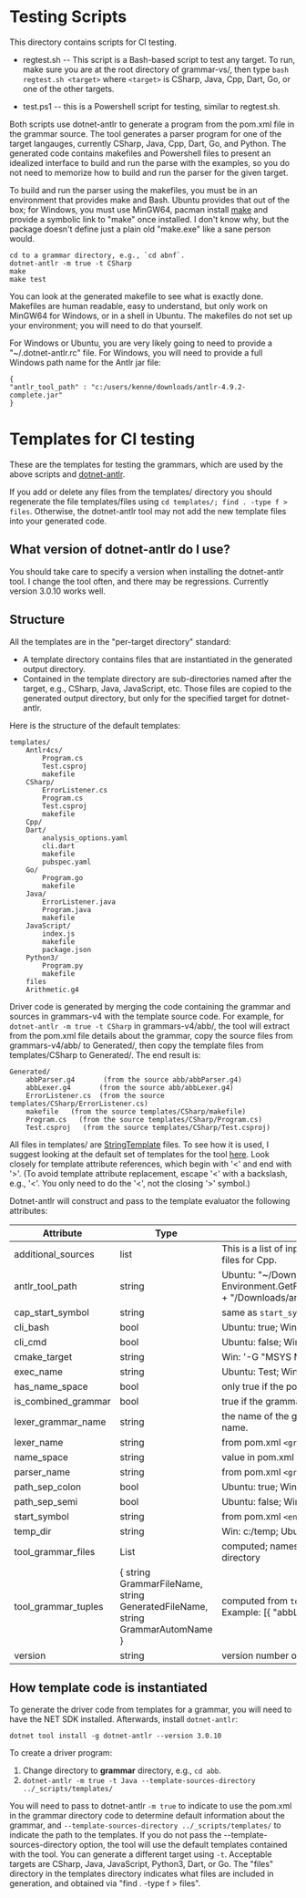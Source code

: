 # Testing Scripts

This directory contains scripts for CI testing.

* regtest.sh -- This script is a Bash-based script to test any target. To
run, make sure you are at the root directory of grammar-vs/, then type `bash regtest.sh <target>` where `<target>` is CSharp, Java, Cpp, Dart, Go, or one
of the other targets.

* test.ps1 -- this is a Powershell script for testing, similar to regtest.sh.

Both scripts use dotnet-antlr to generate a program from the pom.xml file
in the grammar source. The tool generates a parser program for one of the target
langauges, currently CSharp, Java, Cpp, Dart, Go, and Python. The generated
code contains makefiles and Powershell files to present an idealized interface
to build and run the parse with the examples, so you do not need to memorize how
to build and run the parser for the given target.

To build and run the parser using the makefiles, you must be in an environment
that provides make and Bash. Ubuntu provides that out of the box; for Windows,
you must use MinGW64, pacman install [make](https://packages.msys2.org/package/mingw-w64-x86_64-make)
and provide a symbolic link to "make" once installed. I don't know why,
but the package doesn't define just a plain old "make.exe" like a sane person would.

    cd to a grammar directory, e.g., `cd abnf`.
    dotnet-antlr -m true -t CSharp
    make
    make test

You can look at the generated makefile to see what is exactly done.
Makefiles are human readable, easy to understand, but only work on
MinGW64 for Windows, or in a shell in Ubuntu. The makefiles do not set
up your environment; you will need to do that yourself.

For Windows or Ubuntu, you are very likely going to need to provide
a "~/.dotnet-antlr.rc" file. For Windows, you will need to provide a full
Windows path name for the Antlr jar file:

	{
	"antlr_tool_path" : "c:/users/kenne/downloads/antlr-4.9.2-complete.jar"
	}

# Templates for CI testing

These are the templates for testing the grammars, which are used by the
above scripts and
[dotnet-antlr](https://github.com/kaby76/Antlr4BuildTasks/tree/master/dotnet-antlr).

If you add or delete any files from the templates/ directory you should regenerate
the file templates/files using `cd templates/; find . -type f > files`. Otherwise,
the dotnet-antlr tool may not add the new template files into your generated code.

## What version of dotnet-antlr do I use?

You should take care to specify a version when installing the dotnet-antlr tool.
I change the tool often, and there may be regressions. Currently version 3.0.10
works well.

## Structure

All the templates are in the "per-target directory" standard:
* A template directory contains files that are instantiated in the generated output directory.
* Contained in the template directory are sub-directories named after the target, e.g., CSharp, Java, JavaScript, etc. Those files are copied to the generated output directory, but only for the specified target for dotnet-antlr.

Here is the structure of the default templates:

    templates/
        Antlr4cs/
            Program.cs
            Test.csproj
            makefile
        CSharp/
            ErrorListener.cs
            Program.cs
            Test.csproj
            makefile
        Cpp/
        Dart/
            analysis_options.yaml
            cli.dart
            makefile
            pubspec.yaml
        Go/
            Program.go
            makefile
        Java/
            ErrorListener.java
            Program.java
            makefile
        JavaScript/
            index.js
            makefile
            package.json
        Python3/
            Program.py
            makefile
        files
        Arithmetic.g4
 
Driver code is generated by merging the code containing the grammar and sources in grammars-v4 with the template source code. For example, for `dotnet-antlr -m true -t CSharp` in grammars-v4/abb/, the tool will extract from the pom.xml file details about the grammar, copy the source files from grammars-v4/abb/ to Generated/, then copy the template files from templates/CSharp to Generated/. The end result is:

    Generated/
        abbParser.g4       (from the source abb/abbParser.g4)
        abbLexer.g4       (from the source abb/abbLexer.g4)
        ErrorListener.cs  (from the source templates/CSharp/ErrorListener.cs)
        makefile   (from the source templates/CSharp/makefile)
        Program.cs   (from the source templates/CSharp/Program.cs)
        Test.csproj   (from the source templates/CSharp/Test.csproj)

All files in templates/ are [StringTemplate](https://github.com/antlr/stringtemplate4/blob/master/doc/introduction.md) files. To see how it is used, I suggest looking at the default set of templates for the tool [here](https://github.com/kaby76/Antlr4BuildTasks/tree/master/dotnet-antlr/templates). Look closely for template attribute references, which begin with '<' and end with '>'. (To avoid template attribute replacement, escape '<' with a backslash, e.g., '\<'. You only need to do the '<', not the closing '>' symbol.)

Dotnet-antlr will construct and pass to the template evaluator the following attributes:

| Attribute | Type | Default |
| ----- | ----- | ----- |
| additional_sources | list<string> | This is a list of input files with the suffix for the target, e.g., all .cpp files for Cpp. |
| antlr_tool_path | string | Ubuntu: "~/Downloads/antlr-4.9.1-complete.jar" Win: Environment.GetFolderPath(Environment.SpecialFolder.UserProfile) + "/Downloads/antlr-4.9.1-complete.jar" |
| cap_start_symbol | string | same as `start_symbol`, but first letter capitalized |
| cli_bash | bool | Ubuntu: true; Win: false |
| cli_cmd | bool | Ubuntu: false; Win: true |
| cmake_target | string | Win: '-G "MSYS Makefile"'; Ubuntu: '' |
| exec_name | string | Ubuntu: Test; Win: Test.exe |
| has_name_space | bool | only true if the pom.xml has non-empty `<packageName>` specified |
| is_combined_grammar | bool | true if the grammar is a combined grammar. |
| lexer_grammar_name | string | the name of the grammar file file, or just the combined grammar file name. |
| lexer_name | string | from pom.xml `<grammarName>` + "Lexer" |
| name_space | string | value in pom.xml `<packageName>` |
| parser_name | string | from pom.xml `<grammarName>` + "Parser" |
| path_sep_colon | bool | Ubuntu: true; Win: false |
| path_sep_semi | bool | Ubuntu: false; Win: true |
| start_symbol | string | from pom.xml `<entryPoint>` |
| temp_dir | string | Win: c:/temp; Ubuntu: /tmp. This is used for the Cpp target |
| tool_grammar_files | List<string> | computed; names of grammar files with relative path from output directory |
| tool_grammar_tuples | { string GrammarFileName, string GeneratedFileName, string GrammarAutomName } | computed from `tool_grammar_files`, `parser_name`, `lexer_name`. Example: [{ "abbLexer.g4", "abbLexer.cs", "abbLexer" }, ...] |
| version | string | version number of dotnet-antlr |

## How template code is instantiated

To generate the driver code from templates for a grammar, you will need
to have the NET SDK installed. Afterwards, install `dotnet-antlr`:

    dotnet tool install -g dotnet-antlr --version 3.0.10

To create a driver program:

1) Change directory to __grammar__ directory, e.g., `cd abb`.
2) `dotnet-antlr -m true -t Java --template-sources-directory ../_scripts/templates/`

You will need to pass to dotnet-antlr `-m true`
to indicate to use the pom.xml in the grammar
directory code to determine default information about the grammar, and
`--template-sources-directory ../_scripts/templates/` to indicate the path
to the templates. If you do not pass the --template-sources-directory option,
the tool will use the default templates contained with the tool. You can
generate a different target using `-t`. Acceptable targets are CSharp, Java,
JavaScript, Python3, Dart, or Go. The "files" directory in the templates
directory indicates what files are included in generation, and obtained
via "find . -type f > files".
